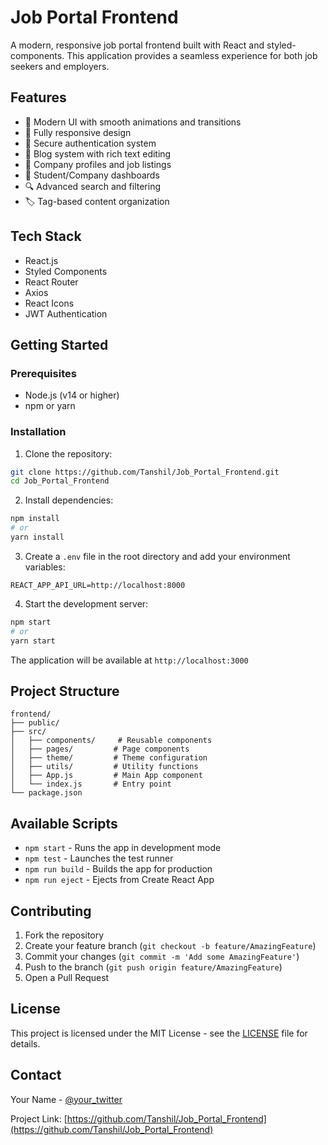 # Job Portal Frontend

A modern, responsive job portal frontend built with React and styled-components. This application provides a seamless experience for both job seekers and employers.

## Features

- 🎨 Modern UI with smooth animations and transitions
- 📱 Fully responsive design
- 🔐 Secure authentication system
- 📝 Blog system with rich text editing
- 🏢 Company profiles and job listings
- 👥 Student/Company dashboards
- 🔍 Advanced search and filtering
- 🏷️ Tag-based content organization

## Tech Stack

- React.js
- Styled Components
- React Router
- Axios
- React Icons
- JWT Authentication

## Getting Started

### Prerequisites

- Node.js (v14 or higher)
- npm or yarn

### Installation

1. Clone the repository:
```bash
git clone https://github.com/Tanshil/Job_Portal_Frontend.git
cd Job_Portal_Frontend
```

2. Install dependencies:
```bash
npm install
# or
yarn install
```

3. Create a `.env` file in the root directory and add your environment variables:
```env
REACT_APP_API_URL=http://localhost:8000
```

4. Start the development server:
```bash
npm start
# or
yarn start
```

The application will be available at `http://localhost:3000`

## Project Structure

```
frontend/
├── public/
├── src/
│   ├── components/     # Reusable components
│   ├── pages/         # Page components
│   ├── theme/         # Theme configuration
│   ├── utils/         # Utility functions
│   ├── App.js         # Main App component
│   └── index.js       # Entry point
└── package.json
```

## Available Scripts

- `npm start` - Runs the app in development mode
- `npm test` - Launches the test runner
- `npm run build` - Builds the app for production
- `npm run eject` - Ejects from Create React App

## Contributing

1. Fork the repository
2. Create your feature branch (`git checkout -b feature/AmazingFeature`)
3. Commit your changes (`git commit -m 'Add some AmazingFeature'`)
4. Push to the branch (`git push origin feature/AmazingFeature`)
5. Open a Pull Request

## License

This project is licensed under the MIT License - see the [LICENSE](LICENSE) file for details.

## Contact

Your Name - [@your_twitter](https://twitter.com/your_twitter)

Project Link: [https://github.com/Tanshil/Job_Portal_Frontend](https://github.com/Tanshil/Job_Portal_Frontend)
